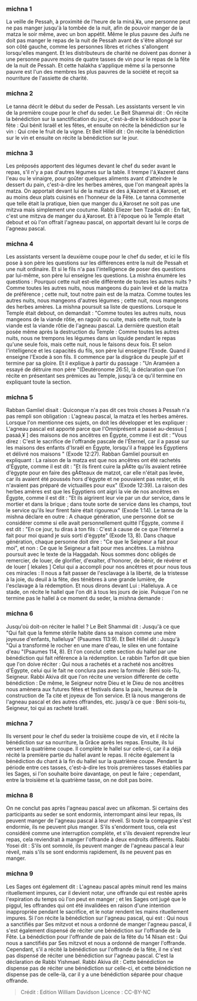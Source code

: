 
### michna 1
La veille de Pessah, à proximité de l'heure de la miná¸¥a, une personne peut ne pas manger jusqu'à la tombée de la nuit, afin de pouvoir manger de la matza le soir même, avec un bon appétit. Même le plus pauvre des Juifs ne doit pas manger le repas de la nuit de Pessah avant de s'être allongé sur son côté gauche, comme les personnes libres et riches s'allongent lorsqu'elles mangent. Et les distributeurs de charité ne doivent pas donner à une personne pauvre moins de quatre tasses de vin pour le repas de la fête de la nuit de Pessah. Et cette halakha s'applique même si la personne pauvre est l'un des membres les plus pauvres de la société et reçoit sa nourriture de l'assiette de charité.

### michna 2
Le tanna décrit le début du seder de Pessah. Les assistants versent le vin de la première coupe pour le chef du seder. Le Beit Shammai dit : On récite la bénédiction sur la sanctification du jour, c'est-à-dire le kiddouch pour la fête : Qui bénit Israël et les fêtes, et ensuite on récite la bénédiction sur le vin : Qui crée le fruit de la vigne. Et Beit Hillel dit : On récite la bénédiction sur le vin et ensuite on récite la bénédiction sur le jour.

### michna 3
Les préposés apportent des légumes devant le chef du seder avant le repas, s'il n'y a pas d'autres légumes sur la table. Il trempe l'á¸¥azeret dans l'eau ou le vinaigre, pour goûter quelques aliments avant d'atteindre le dessert du pain, c'est-à-dire les herbes amères, que l'on mangeait après la matza. On apportait devant lui de la matza et des á¸¥azeret et á¸¥aroset, et au moins deux plats cuisinés en l'honneur de la Fête. Le tanna commente que telle était la pratique, bien que manger du á¸¥aroset ne soit pas une mitzva mais simplement une coutume. Rabbi Eliezer ben Tzadok dit : En fait, c'est une mitzva de manger du á¸¥aroset. Et à l'époque où le Temple était debout et où l'on offrait l'agneau pascal, on apportait devant lui le corps de l'agneau pascal.

### michna 4
Les assistants versent la deuxième coupe pour le chef du seder, et ici le fils pose à son père les questions sur les différences entre la nuit de Pessah et une nuit ordinaire. Et si le fils n'a pas l'intelligence de poser des questions par lui-même, son père lui enseigne les questions. La mishna énumère les questions : Pourquoi cette nuit est-elle différente de toutes les autres nuits ? Comme toutes les autres nuits, nous mangeons du pain levé et de la matza de préférence ; cette nuit, tout notre pain est de la matza. Comme toutes les autres nuits, nous mangeons d'autres légumes ; cette nuit, nous mangeons des herbes amères. La mishna poursuit sa liste de questions. Lorsque le Temple était debout, on demandait : "Comme toutes les autres nuits, nous mangeons de la viande rôtie, en ragoût ou cuite, mais cette nuit, toute la viande est la viande rôtie de l'agneau pascal. La dernière question était posée même après la destruction du Temple : Comme toutes les autres nuits, nous ne trempons les légumes dans un liquide pendant le repas qu'une seule fois, mais cette nuit, nous le faisons deux fois. Et selon l'intelligence et les capacités du fils, son père lui enseigne l'Exode. Quand il enseigne l'Exode à son fils. Il commence par la disgrâce du peuple juif et termine par sa gloire. Et il explique à partir du passage : "Un Araméen a essayé de détruire mon père "(Deutéronome 26:5), la déclaration que l'on récite en présentant ses prémices au Temple, jusqu'à ce qu'il termine en expliquant toute la section.

### michna 5
Rabban Gamliel disait : Quiconque n'a pas dit ces trois choses à Pessah n'a pas rempli son obligation : L'agneau pascal, la matza et les herbes amères. Lorsque l'on mentionne ces sujets, on doit les développer et les expliquer : L'agneau pascal est apporté parce que l'Omniprésent a passé au-dessus [ pasaá¸¥ ] des maisons de nos ancêtres en Égypte, comme il est dit : "Vous direz : C'est le sacrifice de l'offrande pascale de l'Éternel, car il a passé sur les maisons des enfants d'Israël en Égypte, lorsqu'il a frappé les Égyptiens et délivré nos maisons " (Exode 12:27). Rabban Gamliel poursuit en expliquant : La raison de la matza est que nos ancêtres ont été rachetés d'Égypte, comme il est dit : "Et ils firent cuire la pÃ¢te qu'ils avaient retirée d'ègypte pour en faire des gÃ¢teaux de matzot, car elle n'était pas levée, car ils avaient été poussés hors d'ègypte et ne pouvaient pas rester, et ils n'avaient pas préparé de victuailles pour eux" (Exode 12:39). La raison des herbes amères est que les Égyptiens ont aigri la vie de nos ancêtres en Égypte, comme il est dit : "Et ils aigrirent leur vie par un dur service, dans le mortier et dans la brique ; dans toute sorte de service dans les champs, tout le service qu'ils leur firent faire était rigoureux" (Exode 1:14). Le tanna de la mishna déclare en outre : A chaque génération, une personne doit se considérer comme si elle avait personnellement quitté l'Égypte, comme il est dit : "En ce jour, tu diras à ton fils : C'est à cause de ce que l'èternel a fait pour moi quand je suis sorti d'ègypte" (Exode 13, 8). Dans chaque génération, chaque personne doit dire : "Ce que le Seigneur a fait pour moi", et non : Ce que le Seigneur a fait pour mes ancêtres. La mishna poursuit avec le texte de la Haggadah. Nous sommes donc obligés de remercier, de louer, de glorifier, d'exalter, d'honorer, de bénir, de révérer et de louer [ lekales ] Celui qui a accompli pour nos ancêtres et pour nous tous ces miracles : Il nous a fait passer de l'esclavage à la liberté, de la tristesse à la joie, du deuil à la fête, des ténèbres à une grande lumière, de l'esclavage à la rédemption. Et nous dirons devant Lui : Halleluya. A ce stade, on récite le hallel que l'on dit à tous les jours de joie. Puisque l'on ne termine pas le hallel à ce moment du seder, la mishna demande :

### michna 6
Jusqu'où doit-on réciter le hallel ? Le Beit Shammai dit : Jusqu'à ce que "Qui fait que la femme stérile habite dans sa maison comme une mère joyeuse d'enfants, halleluya" (Psaumes 113:9). Et Beit Hillel dit : Jusqu'à "Qui a transformé le rocher en une mare d'eau, le silex en une fontaine d'eau "(Psaumes 114, 8). Et l'on conclut cette section du hallel par une bénédiction qui fait référence à la rédemption. Le rabbin Tarfon dit que bien que l'on doive réciter : Qui nous a rachetés et a racheté nos ancêtres d'Égypte, celui qui le fait ne conclura pas avec la formule : Béni sois-Tu, Seigneur. Rabbi Akiva dit que l'on récite une version différente de cette bénédiction : De même, le Seigneur notre Dieu et le Dieu de nos ancêtres nous amènera aux futures fêtes et festivals dans la paix, heureux de la construction de Ta cité et joyeux de Ton service. Et là nous mangerons de l'agneau pascal et des autres offrandes, etc. jusqu'à ce que : Béni sois-tu, Seigneur, toi qui as racheté Israël.

### michna 7
Ils versent pour le chef du seder la troisième coupe de vin, et il récite la bénédiction sur sa nourriture, la Grâce après les repas. Ensuite, ils lui versent la quatrième coupe. Il complète le hallel sur celle-ci, car il a déjà récité la première partie du hallel avant le repas. Il récite également la bénédiction du chant à la fin du hallel sur la quatrième coupe. Pendant la période entre ces tasses, c'est-à-dire les trois premières tasses établies par les Sages, si l'on souhaite boire davantage, on peut le faire ; cependant, entre la troisième et la quatrième tasse, on ne doit pas boire.

### michna 8
On ne conclut pas après l'agneau pascal avec un afikoman. Si certains des participants au seder se sont endormis, interrompant ainsi leur repas, ils peuvent manger de l'agneau pascal à leur réveil. Si toute la compagnie s'est endormie, ils ne peuvent plus manger. S'ils s'endorment tous, cela est considéré comme une interruption complète, et s'ils devaient reprendre leur repas, cela reviendrait à manger l'offrande à deux endroits différents. Rabbi Yosei dit : S'ils ont somnolé, ils peuvent manger de l'agneau pascal à leur réveil, mais s'ils se sont endormis rapidement, ils ne peuvent pas en manger.

### michna 9
Les Sages ont également dit : L'agneau pascal après minuit rend les mains rituellement impures, car il devient notar, une offrande qui est restée après l'expiration du temps où l'on peut en manger ; et les Sages ont jugé que le piggul, les offrandes qui ont été invalidées en raison d'une intention inappropriée pendant le sacrifice, et le notar rendent les mains rituellement impures. Si l'on récite la bénédiction sur l'agneau pascal, qui est : Qui nous a sanctifiés par Ses mitzvot et nous a ordonné de manger l'agneau pascal, il s'est également dispensé de réciter une bénédiction sur l'offrande de la Fête. La bénédiction pour l'offrande de paix de la fête du 14 Nisan est : Qui nous a sanctifiés par Ses mitzvot et nous a ordonné de manger l'offrande. Cependant, s'il a récité la bénédiction sur l'offrande de la fête, il ne s'est pas dispensé de réciter une bénédiction sur l'agneau pascal. C'est la déclaration de Rabbi Yishmael. Rabbi Akiva dit : Cette bénédiction ne dispense pas de réciter une bénédiction sur celle-ci, et cette bénédiction ne dispense pas de celle-là, car il y a une bénédiction séparée pour chaque offrande.

>Crédit : Edition William Davidson
>Licence : CC-BY-NC